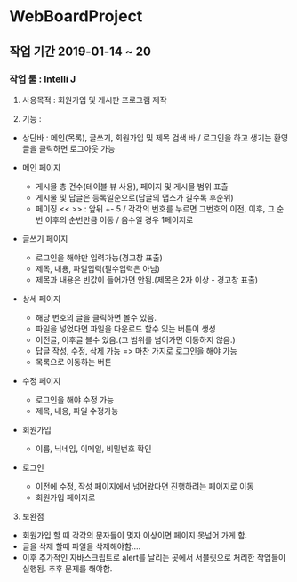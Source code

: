 # WebBoardProject
## 작업 기간 2019-01-14 ~ 20
### 작업 툴 : Intelli J

1. 사용목적 : 회원가입 및 게시판 프로그램 제작

2. 기능 : 
  * 상단바 : 메인(목록), 글쓰기, 회원가입 및 제목 검색 바 / 로그인을 하고 생기는 환영글을 클릭하면 로그아웃 가능
  * 메인 페이지
    - 게시물 총 건수(테이블 뷰 사용), 페이지 및 게시물 범위 표출
    - 게시물 및 답글은 등록일순으로(답글의 댑스가 길수록 후순위)
    - 페이징 << >> : 앞뒤 +- 5 / 각각의 번호를 누르면 그번호의 이전, 이후, 그 순번 이후의 순번만큼 이동 / 음수일 경우 1페이지로
  
  * 글쓰기 페이지
    - 로그인을 해야만 입력가능(경고창 표출)
    - 제목, 내용, 파일입력(필수입력은 아님)
    - 제목과 내용은 빈값이 들어가면 안됨.(제목은 2자 이상 - 경고창 표출)
    
  * 상세 페이지
    - 해당 번호의 글을 클릭하면 볼수 있음.
    - 파일을 넣었다면 파일을 다운로드 할수 있는 버튼이 생성
    - 이전글, 이후글 볼수 있음.(그 범위를 넘어가면 이동하지 않음.)
    - 답글 작성, 수정, 삭제 가능 => 마찬 가지로 로그인을 해야 가능
    - 목록으로 이동하는 버튼
    
  * 수정 페이지
    - 로그인을 해야 수정 가능
    - 제목, 내용, 파일 수정가능
    
  * 회원가입
    - 이름, 닉네임, 이메일, 비밀번호 확인
    
  * 로그인
    - 이전에 수정, 작성 페이지에서 넘어왔다면 진행하려는 페이지로 이동
    - 회원가입 페이지로 
  
3. 보완점
  * 회원가입 할 때 각각의 문자들이 몇자 이상이면 페이지 못넘어 가게 함.
  * 글을 삭제 할때 파일을 삭제해야함....
  * 이후 추가적인 자바스크립트로 alert를 날리는 곳에서 서블릿으로 처리한 작업들이 실행됨. 추후 문제를 해야함.

